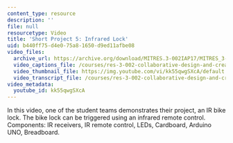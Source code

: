 ```yaml
---
content_type: resource
description: ''
file: null
resourcetype: Video
title: 'Short Project 5: Infrared Lock'
uid: b440ff75-d4e0-75a8-1650-d9ed11afbe08
video_files:
  archive_url: https://archive.org/download/MITRES.3-002IAP17/MITRES_3-002IAP17_Short_Project_5_300k.mp4
  video_captions_file: /courses/res-3-002-collaborative-design-and-creative-expression-with-arduino-microcontrollers-january-iap-2017/a7428a2737585ab5a1b94f9cba10c757_kk55qwgSXcA.vtt
  video_thumbnail_file: https://img.youtube.com/vi/kk55qwgSXcA/default.jpg
  video_transcript_file: /courses/res-3-002-collaborative-design-and-creative-expression-with-arduino-microcontrollers-january-iap-2017/e908478f9055e79feb0527cc926bd2fd_kk55qwgSXcA.pdf
video_metadata:
  youtube_id: kk55qwgSXcA
---
```


In this video, one of the student teams demonstrates their project, an IR bike lock. The bike lock can be triggered using an infrared remote control. Components: IR receivers, IR remote control, LEDs, Cardboard, Arduino UNO, Breadboard.